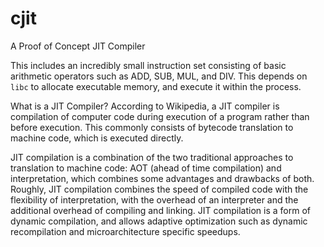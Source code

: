 # cjit
A Proof of Concept JIT Compiler

This includes an incredibly small instruction set consisting of basic arithmetic operators such as ADD, SUB, MUL, and DIV.
This depends on `libc` to allocate executable memory, and execute it within the process.

What is a JIT Compiler? According to Wikipedia, a JIT compiler is compilation of computer code during execution of a program rather than before execution. This commonly consists of bytecode translation to machine code, which is executed directly.

JIT compilation is a combination of the two traditional approaches to translation to machine code: AOT (ahead of time compilation) and interpretation, which combines some advantages and drawbacks of both. Roughly, JIT compilation combines the speed of compiled code with the flexibility of interpretation, with the overhead of an interpreter and the additional overhead of compiling and linking. JIT compilation is a form of dynamic compilation, and allows adaptive optimization such as dynamic recompilation and microarchitecture specific speedups.
